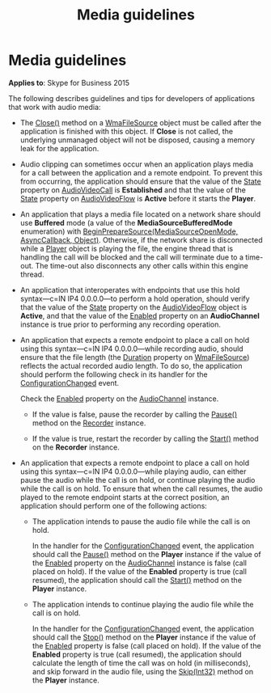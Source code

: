 ﻿---
title: Media guidelines
TOCTitle: Media guidelines
ms:assetid: 4c461569-1110-4cc4-aed1-f7f675b6bbc9
ms:mtpsurl: https://msdn.microsoft.com/en-us/library/Dn466086(v=office.16)
ms:contentKeyID: 65240029
ms.date: 07/27/2015
mtps_version: v=office.16
---

# Media guidelines


**Applies to**: Skype for Business 2015

The following describes guidelines and tips for developers of applications that work with audio media:

  - The [Close()](https://msdn.microsoft.com/en-us/library/hh384406\(v=office.16\)) method on a [WmaFileSource](https://msdn.microsoft.com/en-us/library/hh381280\(v=office.16\)) object must be called after the application is finished with this object. If **Close** is not called, the underlying unmanaged object will not be disposed, causing a memory leak for the application.

  - Audio clipping can sometimes occur when an application plays media for a call between the application and a remote endpoint. To prevent this from occurring, the application should ensure that the value of the [State](https://msdn.microsoft.com/en-us/library/hh381151\(v=office.16\)) property on [AudioVideoCall](https://msdn.microsoft.com/en-us/library/hh383901\(v=office.16\)) is **Established** and that the value of the [State](https://msdn.microsoft.com/en-us/library/hh349893\(v=office.16\)) property on [AudioVideoFlow](https://msdn.microsoft.com/en-us/library/hh383533\(v=office.16\)) is **Active** before it starts the **Player**.

  - An application that plays a media file located on a network share should use **Buffered** mode (a value of the **MediaSourceBufferedMode** enumeration) with [BeginPrepareSource(MediaSourceOpenMode, AsyncCallback, Object)](https://msdn.microsoft.com/en-us/library/hh349115\(v=office.16\)). Otherwise, if the network share is disconnected while a [Player](https://msdn.microsoft.com/en-us/library/hh349780\(v=office.16\)) object is playing the file, the engine thread that is handling the call will be blocked and the call will terminate due to a time-out. The time-out also disconnects any other calls within this engine thread.

  - An application that interoperates with endpoints that use this hold syntax—c=IN IP4 0.0.0.0—to perform a hold operation, should verify that the value of the [State](https://msdn.microsoft.com/en-us/library/hh349893\(v=office.16\)) property on the [AudioVideoFlow](https://msdn.microsoft.com/en-us/library/hh383533\(v=office.16\)) object is **Active**, and that the value of the [Enabled](https://msdn.microsoft.com/en-us/library/hh365886\(v=office.16\)) property on an **AudioChannel** instance is true prior to performing any recording operation.

  - An application that expects a remote endpoint to place a call on hold using this syntax—c=IN IP4 0.0.0.0—while recording audio, should ensure that the file length (the [Duration](https://msdn.microsoft.com/en-us/library/hh384378\(v=office.16\)) property on [WmaFileSource](https://msdn.microsoft.com/en-us/library/hh381280\(v=office.16\))) reflects the actual recorded audio length. To do so, the application should perform the following check in its handler for the [ConfigurationChanged](https://msdn.microsoft.com/en-us/library/hh385088\(v=office.16\)) event.
    
    Check the [Enabled](https://msdn.microsoft.com/en-us/library/hh365886\(v=office.16\)) property on the [AudioChannel](https://msdn.microsoft.com/en-us/library/hh349872\(v=office.16\)) instance.
    
      - If the value is false, pause the recorder by calling the [Pause()](https://msdn.microsoft.com/en-us/library/hh349541\(v=office.16\)) method on the [Recorder](https://msdn.microsoft.com/en-us/library/hh381624\(v=office.16\)) instance.
    
      - If the value is true, restart the recorder by calling the [Start()](https://msdn.microsoft.com/en-us/library/hh383534\(v=office.16\)) method on the **Recorder** instance.

  - An application that expects a remote endpoint to place a call on hold using this syntax—c=IN IP4 0.0.0.0—while playing audio, can either pause the audio while the call is on hold, or continue playing the audio while the call is on hold. To ensure that when the call resumes, the audio played to the remote endpoint starts at the correct position, an application should perform one of the following actions:
    
      - The application intends to pause the audio file while the call is on hold.
        
        In the handler for the [ConfigurationChanged](https://msdn.microsoft.com/en-us/library/hh385088\(v=office.16\)) event, the application should call the [Pause()](https://msdn.microsoft.com/en-us/library/hh381641\(v=office.16\)) method on the **Player** instance if the value of the [Enabled](https://msdn.microsoft.com/en-us/library/hh365886\(v=office.16\)) property on the [AudioChannel](https://msdn.microsoft.com/en-us/library/hh349872\(v=office.16\)) instance is false (call placed on hold). If the value of the **Enabled** property is true (call resumed), the application should call the [Start()](https://msdn.microsoft.com/en-us/library/hh382632\(v=office.16\)) method on the **Player** instance.
    
      - The application intends to continue playing the audio file while the call is on hold.
        
        In the handler for the [ConfigurationChanged](https://msdn.microsoft.com/en-us/library/hh385088\(v=office.16\)) event, the application should call the [Stop()](https://msdn.microsoft.com/en-us/library/hh350156\(v=office.16\)) method on the **Player** instance if the value of the [Enabled](https://msdn.microsoft.com/en-us/library/hh365886\(v=office.16\)) property is false (call placed on hold). If the value of the **Enabled** property is true (call resumed), the application should calculate the length of time the call was on hold (in milliseconds), and skip forward in the audio file, using the [Skip(Int32)](https://msdn.microsoft.com/en-us/library/hh383920\(v=office.16\)) method on the **Player** instance.

